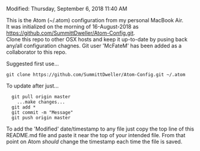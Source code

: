 Modified: Thursday, September 6, 2018 11:40 AM

This is the Atom (~/.atom) configuration from my personal MacBook Air.  
It was initialized on the morning of 16-August-2018 as https://github.com/SummittDweller/Atom-Config.git.  
Clone this repo to other OSX hosts and keep it up-to-date by pusing back any/all configuration chagnes.
Git user 'McFateM' has been added as a collaborator to this repo.

Suggested first use...  

  ```
  git clone https://github.com/SummittDweller/Atom-Config.git ~/.atom
  ```

To update after just...  

```
  git pull origin master
    ...make changes...  
  git add *
  git commit -m "Message"
  git push origin master  

```

To add the 'Modified' date/timestamp to any file just copy the top line of this README.md file and paste it near the top of your intended file.  From that point on Atom _should_ change the timestamp each time the file is saved.
